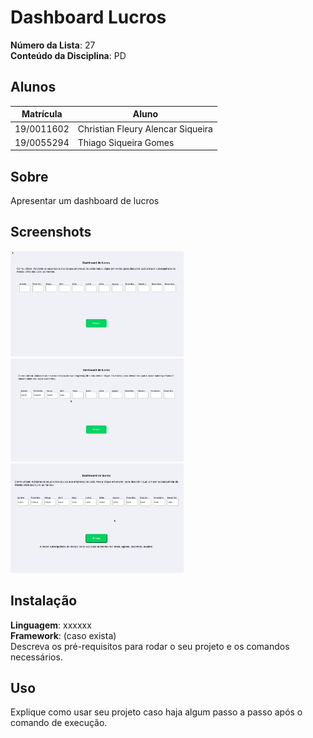 # Dashboard Lucros

**Número da Lista**: 27<br>
**Conteúdo da Disciplina**: PD<br>

## Alunos
|Matrícula | Aluno |
| -- | -- |
| 19/0011602  |  Christian Fleury Alencar Siqueira  |
| 19/0055294  |  Thiago Siqueira Gomes |

## Sobre 
Apresentar um dashboard de lucros

## Screenshots
<img width="55%" src="./images/image1.png" alt="NetRecipes Image"/>
<img width="55%" src="./images/image2.png" alt="NetRecipes Image"/>
<img width="55%" src="./images/image3.png" alt="NetRecipes Image"/>


## Instalação 
**Linguagem**: xxxxxx<br>
**Framework**: (caso exista)<br>
Descreva os pré-requisitos para rodar o seu projeto e os comandos necessários.

## Uso 
Explique como usar seu projeto caso haja algum passo a passo após o comando de execução.





